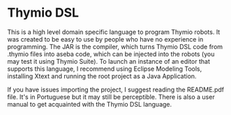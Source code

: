 # Thymio DSL

This is a high level domain specific language to program Thymio robots. It was created to be easy to use by people who have no experience in programming.
The JAR is the compiler, which turns Thymio DSL code from .thymio files into aseba code, which can be injected into the robots (you may test it using Thymio Suite).
To launch an instance of an editor that supports this language, I recommend using Eclipse Modeling Tools, installing Xtext and running the root project as a Java Application.

If you have issues importing the project, I suggest reading the README.pdf file. It's in Portuguese but it may still be perceptible.
There is also a user manual to get acquainted with the Thymio DSL language.
